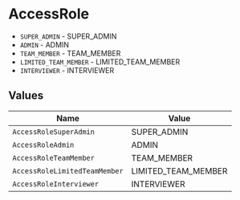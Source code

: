 # AccessRole

* `SUPER_ADMIN` - SUPER_ADMIN
* `ADMIN` - ADMIN
* `TEAM_MEMBER` - TEAM_MEMBER
* `LIMITED_TEAM_MEMBER` - LIMITED_TEAM_MEMBER
* `INTERVIEWER` - INTERVIEWER


## Values

| Name                          | Value                         |
| ----------------------------- | ----------------------------- |
| `AccessRoleSuperAdmin`        | SUPER_ADMIN                   |
| `AccessRoleAdmin`             | ADMIN                         |
| `AccessRoleTeamMember`        | TEAM_MEMBER                   |
| `AccessRoleLimitedTeamMember` | LIMITED_TEAM_MEMBER           |
| `AccessRoleInterviewer`       | INTERVIEWER                   |